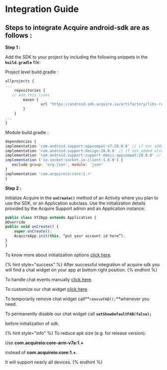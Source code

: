 # Integration Guide

## **Steps to integrate Acquire android-sdk are as follows :**

**Step 1 :**

Add the SDK to your project by including the following snippets in the **`build.gradle`** file:

Project level build.gradle :

```javascript
allprojects {
...
    repositories {
   // Add this lines 
        maven {
                url "https://android-sdk.acquire.io/artifactory/libs-release-local/"
        }
    }
...
}

```

Module build.gradle :

```javascript
dependencies {
implementation 'com.android.support:appcompat-v7:28.0.0' // if not added already
implementation 'com.android.support:design:28.0.0' // if not added already
implementation 'com.android.support:support-emoji-appcompat:28.0.0' // if not added already
implementation ('io.socket:socket.io-client:1.0.0') {
   exclude group: 'org.json', module: 'json'
}
implementation 'com.acquireio:core:1.+' 
}
```

**Step 2 :**

Initialize Acquire in the **`onCreate()`** method of an Activity where you plan to use the SDK, or an Application subclass. Use the initialization details provided by the Acquire Support admin and an Application instance:

```javascript
public class XYZApp extends Application {
@Override
public void onCreate() {
    super.onCreate();
    AcquireApp.init(this, “put your account id here”);
}
}
```

To know more about initialization options [click here](start-using-acquire.md). 

{% hint style="success" %}
After successful integration of acquire sdk you will find a chat widget on your app at bottom right position.
{% endhint %}

To handle chat events manually [click here](https://developer.acquire.io/~/drafts/-LOIEbmu5jEwcJkDe2Mk/primary/android/acquire-apis#chat-apis). 

To customize our chat widget [click here](../custom-ui-widget.md#customize-chat-widget).

To temporarily remove chat widget call**`removeFAB();`**whenever you need.

To permanently disable our chat widget call **`setShowDefaultFAB(false);`**

before initialization of sdk.

{% hint style="info" %}
 To reduce apk size \(e.g. for release version\).

Use **com.acquireio:core-arm-v7a:1.+** 

instead of **com.acquireio:core:1.+**.

It will support nearly all devices.
{% endhint %}

